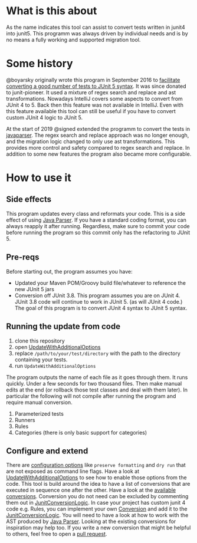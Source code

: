 # What is this about
As the name indicates this tool can assist to convert tests written in junit4 into junit5.
This programm was always driven by individual needs and is by no means a fully working and supported migration tool.   

# Some history
@boyarsky originally wrote this program in September 2016 to [facilitate converting a good number of tests to JUnit 5 syntax](https://www.selikoff.net/?p=7915&preview=true).
It was since donated to junit-pioneer.
It used a mixture of regex search and replace and ast transformations.
Nowadays IntelliJ covers some aspects to convert from JUnit 4 to 5.
Back then this feature was not available in IntelliJ.
Even with this feature available this tool can still be useful if you have to convert custom JUnit 4 logic to JUnit 5.

At the start of 2019 @signed extended the programm to convert the tests in [javaparser](https://github.com/javaparser/javaparser/pull/2002).
The regex search and replace approach was no longer enough, and the migration logic changed to only use ast transformations.
This provides more control and safety compared to regex search and replace.
In addition to some new features the program also became more configurable.

# How to use it
## Side effects
 This program updates every class and reformats your code.
 This is a side effect of using [Java Parser](https://github.com/javaparser/javaparser).
 If you have a standard coding format, you can always reapply it after running.
 Regardless, make sure to commit your code before running the program so this commit only has the refactoring to JUnit 5.
## Pre-reqs
Before starting out, the program assumes you have:
* Updated your Maven POM/Groovy build file/whatever to reference the new JUnit 5 jars
* Conversion off JUnit 3.8. This program assumes you are on JUnit 4.
  JUnit 3.8 code will continue to work in JUnit 5. (as will JUnit 4 code.)
  The goal of this program is to convert JUnit 4 syntax to JUnit 5 syntax.
## Running the update from code
1. clone this repository
1. open [UpdateWithAdditionalOptions](convert-junit4-to-junit5/src/main/java/jb/UpdateWithAdditionalOptions.java)
1. replace `/path/to/your/test/directory` with the path to the directory containing your tests.
1. run `UpdateWithAdditionalOptions`

The program outputs the name of each file as it goes through them.
It runs quickly.
Under a few seconds for two thousand files.
Then make manual edits at the end (or rollback those test classes and deal with them later).
In particular the following will not compile after running the program and require manual conversion.
1. Parameterized tests
1. Runners
1. Rules
1. Categories (there is only basic support for categories)

## Configure and extend
There are [configuration options](convert-junit4-to-junit5/src/main/java/jb/configuration/Configuration.java) like `preserve formatting` and `dry run` that are not exposed as command line flags.
Have a look at [UpdateWithAdditionalOptions](convert-junit4-to-junit5/src/main/java/jb/UpdateWithAdditionalOptions.java) to see how to enable those options from the code.
This tool is build around the idea to have a list of conversions that are executed in sequence one after the other.
Have a look at the [available conversions](convert-junit4-to-junit5/src/main/java/jb/convert/ast).
Conversion you do not need can be excluded by commenting them out in [JunitConversionLogic](convert-junit4-to-junit5/src/main/java/jb/convert/JunitConversionLogic.java).
In case your project has custom junit 4 code e.g. Rules, you can implement your own [Conversion](convert-junit4-to-junit5/src/main/java/jb/convert/ast/Conversion.java) and add it to the [JunitConversionLogic](convert-junit4-to-junit5/src/main/java/jb/convert/JunitConversionLogic.java). 
You will need to have a look at how to work with the AST produced by [Java Parser](https://github.com/javaparser/javaparser).
Looking at the existing conversions for inspiration may help too.
If you write a new conversion that might be helpful to others, feel free to open a [pull request](https://github.com/junit-pioneer/convert-junit4-to-junit5/pulls).
